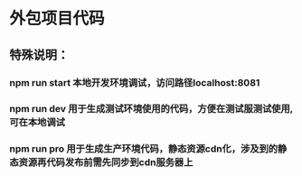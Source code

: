 # 外包项目代码

## 特殊说明：

    
###  npm run start 本地开发环境调试，访问路径localhost:8081
###  npm run dev  用于生成测试环境使用的代码，方便在测试服测试使用,可在本地调试
###  npm run pro 用于生成生产环境代码，静态资源cdn化，涉及到的静态资源再代码发布前需先同步到cdn服务器上  
